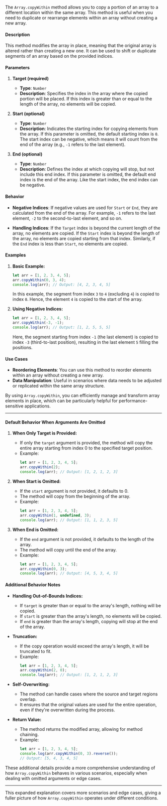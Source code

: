 
The `Array.copyWithin` method allows you to copy a portion of an array to a different location within the same array. This method is useful when you need to duplicate or rearrange elements within an array without creating a new array.

#### **Description**

This method modifies the array in place, meaning that the original array is altered rather than creating a new one. It can be used to shift or duplicate segments of an array based on the provided indices.

#### **Parameters**

1. **Target (required)**
   - **Type**: `Number`
   - **Description**: Specifies the index in the array where the copied portion will be placed. If this index is greater than or equal to the length of the array, no elements will be copied.

2. **Start (optional)**
   - **Type**: `Number`
   - **Description**: Indicates the starting index for copying elements from the array. If this parameter is omitted, the default starting index is `0`. The start index can be negative, which means it will count from the end of the array (e.g., `-1` refers to the last element).

3. **End (optional)**
   - **Type**: `Number`
   - **Description**: Defines the index at which copying will stop, but not include this end index. If this parameter is omitted, the default end index is the end of the array. Like the start index, the end index can be negative.

#### **Behavior**

- **Negative Indices**: If negative values are used for `Start` or `End`, they are calculated from the end of the array. For example, `-1` refers to the last element, `-2` to the second-to-last element, and so on.
  
- **Handling Indices**: If the `Target` index is beyond the current length of the array, no elements are copied. If the `Start` index is beyond the length of the array, no elements are copied starting from that index. Similarly, if the `End` index is less than `Start`, no elements are copied.

#### **Examples**

1. **Basic Example:**
   ```javascript
   let arr = [1, 2, 3, 4, 5];
   arr.copyWithin(0, 3, 4);
   console.log(arr); // Output: [4, 2, 3, 4, 5]
   ```

   In this example, the segment from index `3` to `4` (excluding `4`) is copied to index `0`. Hence, the element `4` is copied to the start of the array.

2. **Using Negative Indices:**
   ```javascript
   let arr = [1, 2, 3, 4, 5];
   arr.copyWithin(-3, -1);
   console.log(arr); // Output: [1, 2, 5, 5, 5]
   ```

   Here, the segment starting from index `-1` (the last element) is copied to index `-3` (third-to-last position), resulting in the last element `5` filling the positions.

#### **Use Cases**

- **Reordering Elements**: You can use this method to reorder elements within an array without creating a new array.
- **Data Manipulation**: Useful in scenarios where data needs to be adjusted or replicated within the same array structure.

By using `Array.copyWithin`, you can efficiently manage and transform array elements in place, which can be particularly helpful for performance-sensitive applications.

---
#### **Default Behavior When Arguments Are Omitted**

1. **When Only Target is Provided:**
   - If only the `target` argument is provided, the method will copy the entire array starting from index 0 to the specified target position.
   - Example:
     ```javascript
     let arr = [1, 2, 3, 4, 5];
     arr.copyWithin(2);
     console.log(arr); // Output: [1, 2, 1, 2, 3]
     ```

2. **When Start is Omitted:**
   - If the `start` argument is not provided, it defaults to 0.
   - The method will copy from the beginning of the array.
   - Example:
     ```javascript
     let arr = [1, 2, 3, 4, 5];
     arr.copyWithin(1, undefined, 3);
     console.log(arr); // Output: [1, 1, 2, 3, 5]
     ```

3. **When End is Omitted:**
   - If the `end` argument is not provided, it defaults to the length of the array.
   - The method will copy until the end of the array.
   - Example:
     ```javascript
     let arr = [1, 2, 3, 4, 5];
     arr.copyWithin(0, 3);
     console.log(arr); // Output: [4, 5, 3, 4, 5]
     ```

#### **Additional Behavior Notes**

- **Handling Out-of-Bounds Indices:**
  - If `target` is greater than or equal to the array's length, nothing will be copied.
  - If `start` is greater than the array's length, no elements will be copied.
  - If `end` is greater than the array's length, copying will stop at the end of the array.

- **Truncation:**
  - If the copy operation would exceed the array's length, it will be truncated to fit.
  - Example:
    ```javascript
    let arr = [1, 2, 3, 4, 5];
    arr.copyWithin(2, 0);
    console.log(arr); // Output: [1, 2, 1, 2, 3]
    ```

- **Self-Overwriting:**
  - The method can handle cases where the source and target regions overlap.
  - It ensures that the original values are used for the entire operation, even if they're overwritten during the process.

- **Return Value:**
  - The method returns the modified array, allowing for method chaining.
  - Example:
    ```javascript
    let arr = [1, 2, 3, 4, 5];
    console.log(arr.copyWithin(0, 3).reverse());
    // Output: [5, 4, 3, 4, 5]
    ```

These additional details provide a more comprehensive understanding of how `Array.copyWithin` behaves in various scenarios, especially when dealing with omitted arguments or edge cases.

---

This expanded explanation covers more scenarios and edge cases, giving a fuller picture of how `Array.copyWithin` operates under different conditions.